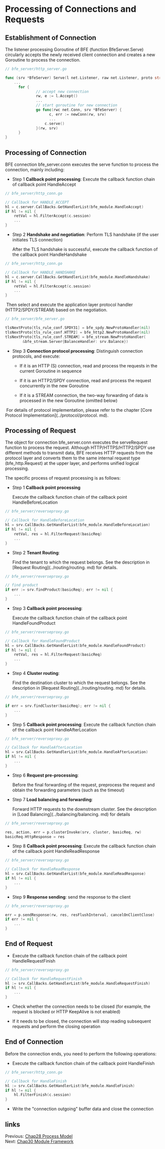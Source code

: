 # Processing of Connections and Requests

## Establishment of Connection

The listener processing Goroutine of BFE (function BfeServer.Serve) circularly accepts the newly received client connection and creates a new Goroutine to process the connection.

```go
// bfe_server/http_server.go

func (srv *BfeServer) Serve(l net.Listener, raw net.Listener, proto string) error {
    ...
	  for {
			  // accept new connection
			  rw, e := l.Accept()
			  ...
			  // start goroutine for new connection
			  go func(rwc net.Conn, srv *BfeServer) {
				    c, err := newConn(rw, srv)
				    ...
			  	  c.serve()
			  }(rw, srv)
	  }
}
```

## Processing of Connection

BFE connection bfe_server.conn executes the serve function to process the connection, mainly including:

- Step 1 **Callback point processing**: Execute the callback function chain of callback point HandleAccept 

```go
// bfe_server/http_conn.go

// Callback for HANDLE_ACCEPT
hl = c.server.CallBacks.GetHandlerList(bfe_module.HandleAccept)
if hl != nil {
    retVal = hl.FilterAccept(c.session)
    ...
}
```

- Step 2 **Handshake and negotiation**: Perform TLS handshake (if the user initiates TLS connection)

  After the TLS handshake is successful, execute the callback function of the callback point HandleHandshake 

```go
// bfe_server/http_conn.go

// Callback for HANDLE_HANDSHAKE
hl = c.server.CallBacks.GetHandlerList(bfe_module.HandleHandshake)
if hl != nil {
    retVal = hl.FilterAccept(c.session)
    ...
}
```

​        Then select and execute the application layer protocol handler (HTTP2/SPDY/STREAM) based on the negotiation.

```go
// bfe_server/bfe_server.go

tlsNextProto[tls_rule_conf.SPDY31] = bfe_spdy.NewProtoHandler(nil)
tlsNextProto[tls_rule_conf.HTTP2] = bfe_http2.NewProtoHandler(nil)
tlsNextProto[tls_rule_conf.STREAM] = bfe_stream.NewProtoHandler(
		&bfe_stream.Server{BalanceHandler: srv.Balance})
```

+ Step 3 **Connection protocol processing**: Distinguish connection protocols, and execute:

  - If it is an HTTP (S) connection, read and process the requests in the current Goroutine in sequence

  - If it is an HTTP2/SPDY connection, read and process the request concurrently in the new Goroutine 

  - If it is a STREAM connection, the two-way forwarding of data is processed in the new Goroutine (omitted below)

​       For details of protocol implementation, please refer to the chapter [Core Protocol Implementation](../protocol/protocol. md).

## Processing of Request

The object for connection bfe_server.conn executes the serveRequest function to process the request. Although HTTP/HTTPS/HTTP2/SPDY use different methods to transmit data, BFE receives HTTP requests from the protocol layer and converts them to the same internal request type (bfe_http.Request) at the upper layer, and performs unified logical processing.

The specific process of request processing is as follows:

+ Step 1 **Callback point processing**

  Execute the callback function chain of the callback point HandleBeforeLocation 

```go
// bfe_server/reverseproxy.go

// Callback for HandleBeforeLocation
hl = srv.CallBacks.GetHandlerList(bfe_module.HandleBeforeLocation)
if hl != nil {
    retVal, res = hl.FilterRequest(basicReq)
    ...
}
```

+ Step 2 **Tenant Routing**:

  Find the tenant to which the request belongs. See the description in [Request Routing](../routing/routing. md) for details.

```go
// bfe_server/reverseproxy.go

// find product
if err := srv.findProduct(basicReq); err != nil {
    ...
}
```

+ Step 3 **Callback point processing**:

  Execute the callback function chain of the callback point HandleFoundProduct 

```go
// bfe_server/reverseproxy.go

// Callback for HandleFoundProduct
hl = srv.CallBacks.GetHandlerList(bfe_module.HandleFoundProduct)
if hl != nil {
    retVal, res = hl.FilterRequest(basicReq)
    ...
}
```

+ Step 4 **Cluster routing**:

  Find the destination cluster to which the request belongs. See the description in [Request Routing](../routing/routing. md) for details.

```go
// bfe_server/reverseproxy.go

if err = srv.findCluster(basicReq); err != nil {
    ...
}
```

- Step 5 **Callback point processing**: Execute the callback function chain of the callback point HandleAfterLocation 

```go
// bfe_server/reverseproxy.go

// Callback for HandleAfterLocation
hl = srv.CallBacks.GetHandlerList(bfe_module.HandleAfterLocation)
if hl != nil {
    ...
}
```

- Step 6 **Request pre-processing**:

  Before the final forwarding of the request, preprocess the request and obtain the forwarding parameters (such as the timeout)

- Step 7 **Load balancing and forwarding**:

  Forward HTTP requests to the downstream cluster. See the description in [Load Balancing](../balancing/balancing. md) for details

```go
// bfe_server/reverseproxy.go

res, action, err = p.clusterInvoke(srv, cluster, basicReq, rw)
basicReq.HttpResponse = res
```


- Step 8 **Callback point processing**: Execute the callback function chain of the callback point HandleReadResponse
```go
// bfe_server/reverseproxy.go

// Callback for HandleReadResponse
hl = srv.CallBacks.GetHandlerList(bfe_module.HandleReadResponse)
if hl != nil {
    ...
}
```


- Step 9 **Response sending**: send the response to the client

```go
// bfe_server/reverseproxy.go

err = p.sendResponse(rw, res, resFlushInterval, cancelOnClientClose)
if err != nil {
    ...
}
```

## End of Request

- Execute the callback function chain of the callback point HandleRequestFinish 

```go
// bfe_server/reverseproxy.go

// Callback for HandleRequestFinish
hl := srv.CallBacks.GetHandlerList(bfe_module.HandleRequestFinish)
if hl != nil {
    ...
}
```

- Check whether the connection needs to be closed (for example, the request is blocked or HTTP KeepAlive is not enabled)

- If it needs to be closed, the connection will stop reading subsequent requests and perform the closing operation


## End of Connection

Before the connection ends, you need to perform the following operations:

- Execute the callback function chain of the callback point HandleFinish

```go
// bfe_server/http_conn.go

// Callback for HandleFinish
hl := srv.CallBacks.GetHandlerList(bfe_module.HandleFinish)
if hl != nil {
    hl.FilterFinish(c.session)
}
```

- Write the "connection outgoing" buffer data and close the connection


## links
Previous: [Chap28 Process Model](../../../en_us/implementation/process_model/process_model.md)  
Next: [Chap30 Module Framework](../../../en_us/implementation/module_framework/module_framework.md)